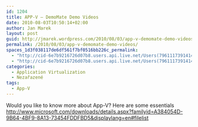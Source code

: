 ```yaml
---
id: 1204
title: APP-V – DemoMate Demo Videos
date: 2010-08-03T10:50:14+02:00
author: Jan Marek
layout: post
guid: http://jmarek.wordpress.com/2010/08/03/app-v-demomate-demo-videos
permalink: /2010/08/03/app-v-demomate-demo-videos/
spaces_1d3f038117de6df561f7bf0516bb226c_permalink:
  - "http://cid-6e7b9216726d07b8.users.api.live.net/Users(7961117391414167480)/Blogs('6E7B9216726D07B8!242')/Entries('6E7B9216726D07B8!375')?authkey=EpZNAU0huAk%24"
  - "http://cid-6e7b9216726d07b8.users.api.live.net/Users(7961117391414167480)/Blogs('6E7B9216726D07B8!242')/Entries('6E7B9216726D07B8!375')?authkey=EpZNAU0huAk%24"
categories:
  - Application Virtualization
  - Nezařazené
tags:
  - App-V
---
```

<div id="msgcns!6E7B9216726D07B8!375" class="bvMsg">
  <div>
    Would you like to know more about App-V? Here are some essentials <a href="http://www.microsoft.com/downloads/details.aspx?familyid=A384054D-9B64-4BF9-8A13-73454FDDFBD5&displaylang=en#filelist">http://www.microsoft.com/downloads/details.aspx?familyid=A384054D-9B64-4BF9-8A13-73454FDDFBD5&displaylang=en#filelist</a>
  </div>
</div>

